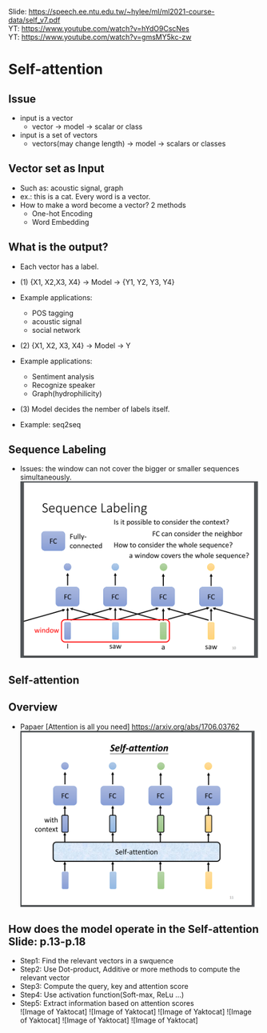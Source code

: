 Slide: https://speech.ee.ntu.edu.tw/~hylee/ml/ml2021-course-data/self_v7.pdf  
YT: https://www.youtube.com/watch?v=hYdO9CscNes  
YT: https://www.youtube.com/watch?v=gmsMY5kc-zw  

# Self-attention  

## Issue  

   * input is a vector  
      * vector -> model -> scalar or class  
   * input is a set of vectors  
      * vectors(may change length) -> model -> scalars or classes  
    
## Vector set as Input  

   * Such as: acoustic signal, graph  
   * ex.: this is a cat. Every word is a vector.  
   * How to make a word become a vector? 2 methods  
      * One-hot Encoding  
      * Word Embedding  
   
    
## What is the output?  

  * Each vector has a label.  
  * (1) {X1, X2,X3, X4} -> Model -> {Y1, Y2, Y3, Y4}  
  * Example applications:  
    * POS tagging  
    * acoustic signal  
    * social network  

  * (2) {X1, X2, X3, X4} -> Model -> Y  
  * Example applications:  
    * Sentiment analysis  
    * Recognize speaker  
    * Graph(hydrophilicity)  
  
  * (3) Model decides the nember of labels itself.  
  * Example: seq2seq  

## Sequence Labeling  

  * Issues: the window can not cover the bigger or smaller sequences simultaneously.  
  ![Image of Yaktocat](https://github.com/ting-chih/NTU-ML2021spring/blob/main/image/sequencelabeling.png)  

## Self-attention  
## Overview  

* Papaer [Attention is all you need] https://arxiv.org/abs/1706.03762  
![Image of Yaktocat](https://github.com/ting-chih/NTU-ML2021spring/blob/main/image/selfattention.png)  
## How does the model operate in the Self-attention  Slide: p.13-p.18

  * Step1: Find the relevant vectors in a swquence  
  * Step2: Use Dot-product, Additive or more methods to compute the relevant vector  
  * Step3: Compute the query, key and attention score  
  * Step4: Use activation function(Soft-max, ReLu ...)  
  * Step5: Extract information based on attention scores  
  ![Image of Yaktocat]
  ![Image of Yaktocat]
  ![Image of Yaktocat]
  ![Image of Yaktocat]
  ![Image of Yaktocat]
  ![Image of Yaktocat]
